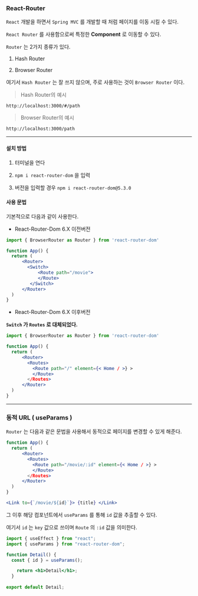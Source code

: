 ### React-Router

`React` 개발을 하면서 `Spring MVC` 를 개발할 때 처럼 페이지를 이동 시킬 수 있다.

`React Router` 를 사용함으로써 특정한 **Component** 로 이동할 수 있다.

`Router` 는 2가지 종류가 있다.

1. Hash Router

2. Browser Router

여기서 `Hash Router` 는 잘 쓰지 않으며,  주로 사용하는 것이 `Browser Router` 이다.

> Hash Router의 예시

```url
http://localhost:3000/#/path
```

> Browser Router의 예시

```url
http://localhost:3000/path
```

---

#### 설치 방법

1. 터미널을 연다

2. `npm i react-router-dom` 을 입력

3. 버전을 입력할 경우 `npm i react-router-dom@5.3.0`

#### 사용 문법

기본적으로 다음과 같이 사용한다.

* React-Router-Dom 6.X 이전버전

```jsx
import { BrowserRouter as Router } from 'react-router-dom'

function App() {
  return (
      <Router>
        <Switch>
            <Route path="/movie">
            </Route>
         </Switch>
      </Router>
  )
}
```

* React-Router-Dom 6.X 이후버전

**`Switch` 가 `Routes` 로 대체되었다.**

```jsx
import { BrowserRouter as Router } from 'react-router-dom'

function App() {
  return (
      <Router>
        <Routes>
          <Route path="/" element={< Home / >} >
          </Route>
        </Routes>
      </Router>
  )
}
```

--- 

### 동적 URL ( useParams )

`Router` 는 다음과 같은 문법을 사용해서 동적으로 페이지를 변경할 수 있게 해준다.

```jsx
function App() {
  return (
      <Router>
        <Routes>
          <Route path="/movie/:id" element={< Home / >} >
          </Route>
        </Routes>
      </Router>
  )
}

<Link to={`/movie/${id}`}> {title} </Link> 

```

그 이후 해당 컴포넌트에서 `useParams` 를 통해 `id` 값을 추출할 수 있다.

여기서 `id` 는 `key` 값으로 쓰이며 `Route` 의 `:id` 값을 의미한다.

```jsx
import { useEffect } from "react";
import { useParams } from "react-router-dom";

function Detail() {
  const { id } = useParams();

    return <h1>Detail</h1>;
  }
  
export default Detail;
```
 
